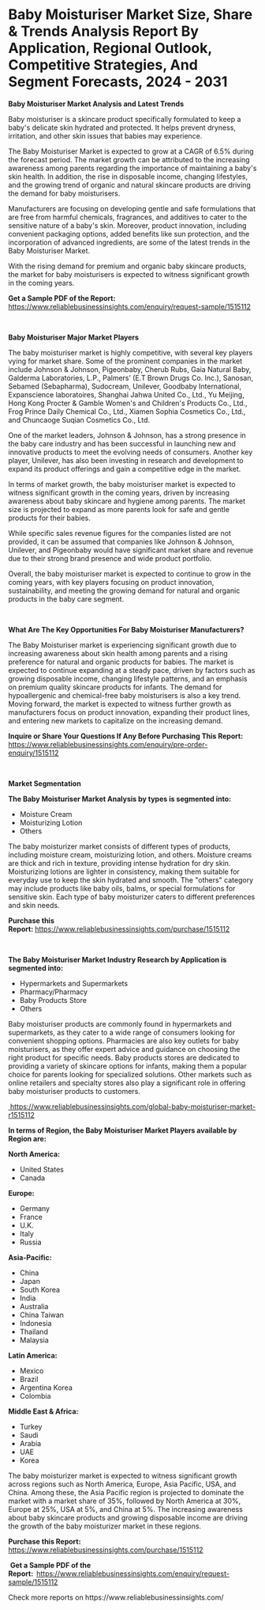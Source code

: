 <p><h1>Baby Moisturiser Market Size, Share & Trends Analysis Report By Application, Regional Outlook, Competitive Strategies, And Segment Forecasts, 2024 - 2031</h1></p><p><strong>Baby Moisturiser Market Analysis and Latest Trends</strong></p>
<p><p>Baby moisturiser is a skincare product specifically formulated to keep a baby's delicate skin hydrated and protected. It helps prevent dryness, irritation, and other skin issues that babies may experience.</p><p>The Baby Moisturiser Market is expected to grow at a CAGR of 6.5% during the forecast period. The market growth can be attributed to the increasing awareness among parents regarding the importance of maintaining a baby's skin health. In addition, the rise in disposable income, changing lifestyles, and the growing trend of organic and natural skincare products are driving the demand for baby moisturisers.</p><p>Manufacturers are focusing on developing gentle and safe formulations that are free from harmful chemicals, fragrances, and additives to cater to the sensitive nature of a baby's skin. Moreover, product innovation, including convenient packaging options, added benefits like sun protection, and the incorporation of advanced ingredients, are some of the latest trends in the Baby Moisturiser Market.</p><p>With the rising demand for premium and organic baby skincare products, the market for baby moisturisers is expected to witness significant growth in the coming years.</p></p>
<p><strong>Get a Sample PDF of the Report:&nbsp;</strong> <a href="https://www.reliablebusinessinsights.com/enquiry/request-sample/1515112">https://www.reliablebusinessinsights.com/enquiry/request-sample/1515112</a></p>
<p>&nbsp;</p>
<p><strong>Baby Moisturiser Major Market Players</strong></p>
<p><p>The baby moisturiser market is highly competitive, with several key players vying for market share. Some of the prominent companies in the market include Johnson & Johnson, Pigeonbaby, Cherub Rubs, Gaia Natural Baby, Galderma Laboratories, L.P., Palmers’ (E.T Brown Drugs Co. Inc.), Sanosan, Sebamed (Sebapharma), Sudocream, Unilever, Goodbaby International, Expanscience laboratoires, Shanghai Jahwa United Co., Ltd., Yu Meijing, Hong Kong Procter & Gamble Women's and Children's Products Co., Ltd., Frog Prince Daily Chemical Co., Ltd., Xiamen Sophia Cosmetics Co., Ltd., and Chuncaoge Suqian Cosmetics Co., Ltd.</p><p>One of the market leaders, Johnson & Johnson, has a strong presence in the baby care industry and has been successful in launching new and innovative products to meet the evolving needs of consumers. Another key player, Unilever, has also been investing in research and development to expand its product offerings and gain a competitive edge in the market.</p><p>In terms of market growth, the baby moisturiser market is expected to witness significant growth in the coming years, driven by increasing awareness about baby skincare and hygiene among parents. The market size is projected to expand as more parents look for safe and gentle products for their babies.</p><p>While specific sales revenue figures for the companies listed are not provided, it can be assumed that companies like Johnson & Johnson, Unilever, and Pigeonbaby would have significant market share and revenue due to their strong brand presence and wide product portfolio.</p><p>Overall, the baby moisturiser market is expected to continue to grow in the coming years, with key players focusing on product innovation, sustainability, and meeting the growing demand for natural and organic products in the baby care segment.</p></p>
<p>&nbsp;</p>
<p><strong>What Are The Key Opportunities For Baby Moisturiser Manufacturers?</strong></p>
<p><p>The Baby Moisturiser market is experiencing significant growth due to increasing awareness about skin health among parents and a rising preference for natural and organic products for babies. The market is expected to continue expanding at a steady pace, driven by factors such as growing disposable income, changing lifestyle patterns, and an emphasis on premium quality skincare products for infants. The demand for hypoallergenic and chemical-free baby moisturisers is also a key trend. Moving forward, the market is expected to witness further growth as manufacturers focus on product innovation, expanding their product lines, and entering new markets to capitalize on the increasing demand.</p></p>
<p><strong>Inquire or Share Your Questions If Any Before Purchasing This Report:</strong> <a href="https://www.reliablebusinessinsights.com/enquiry/pre-order-enquiry/1515112">https://www.reliablebusinessinsights.com/enquiry/pre-order-enquiry/1515112</a></p>
<p>&nbsp;</p>
<p><strong>Market Segmentation</strong></p>
<p><strong>The Baby Moisturiser Market Analysis by types is segmented into:</strong></p>
<p><ul><li>Moisture Cream</li><li>Moisturizing Lotion</li><li>Others</li></ul></p>
<p><p>The baby moisturizer market consists of different types of products, including moisture cream, moisturizing lotion, and others. Moisture creams are thick and rich in texture, providing intense hydration for dry skin. Moisturizing lotions are lighter in consistency, making them suitable for everyday use to keep the skin hydrated and smooth. The "others" category may include products like baby oils, balms, or special formulations for sensitive skin. Each type of baby moisturizer caters to different preferences and skin needs.</p></p>
<p><strong>Purchase this Report:&nbsp;</strong><a href="https://www.reliablebusinessinsights.com/purchase/1515112">https://www.reliablebusinessinsights.com/purchase/1515112</a></p>
<p>&nbsp;</p>
<p><strong>The Baby Moisturiser Market Industry Research by Application is segmented into:</strong></p>
<p><ul><li>Hypermarkets and Supermarkets</li><li>Pharmacy/Pharmacy</li><li>Baby Products Store</li><li>Others</li></ul></p>
<p><p>Baby moisturiser products are commonly found in hypermarkets and supermarkets, as they cater to a wide range of consumers looking for convenient shopping options. Pharmacies are also key outlets for baby moisturisers, as they offer expert advice and guidance on choosing the right product for specific needs. Baby products stores are dedicated to providing a variety of skincare options for infants, making them a popular choice for parents looking for specialized solutions. Other markets such as online retailers and specialty stores also play a significant role in offering baby moisturiser products to customers.</p></p>
<p><a href="https://www.reliablebusinessinsights.com/global-baby-moisturiser-market-r1515112">&nbsp;https://www.reliablebusinessinsights.com/global-baby-moisturiser-market-r1515112</a></p>
<p><strong>In terms of Region, the Baby Moisturiser Market Players available by Region are:</strong></p>
<p>
    <p> <strong> North America: </strong>
        <ul>
            <li>United States</li>
            <li>Canada</li>
        </ul>
        </p> 
    <p> <strong> Europe: </strong>
        <ul>
            <li>Germany</li>
            <li>France</li>
            <li>U.K.</li>
            <li>Italy</li>
            <li>Russia</li>
        </ul>
        </p> 
    <p> <strong> Asia-Pacific: </strong>
        <ul>
            <li>China</li>
            <li>Japan</li>
            <li>South Korea</li>
            <li>India</li>
            <li>Australia</li>
            <li>China Taiwan</li>
            <li>Indonesia</li>
            <li>Thailand</li>
            <li>Malaysia</li>
        </ul>
        </p> 
    <p> <strong> Latin America: </strong>
        <ul>
            <li>Mexico</li>
            <li>Brazil</li>
            <li>Argentina Korea</li>
            <li>Colombia</li>
        </ul>
        </p> 
    <p> <strong> Middle East & Africa: </strong>
        <ul>
            <li>Turkey</li>
            <li>Saudi</li>
            <li>Arabia</li>
            <li>UAE</li>
            <li>Korea</li>
        </ul>
    </p>
    </p>
<p><p>The baby moisturizer market is expected to witness significant growth across regions such as North America, Europe, Asia Pacific, USA, and China. Among these, the Asia Pacific region is projected to dominate the market with a market share of 35%, followed by North America at 30%, Europe at 25%, USA at 5%, and China at 5%. The increasing awareness about baby skincare products and growing disposable income are driving the growth of the baby moisturizer market in these regions.</p></p>
<p><strong>Purchase this Report: </strong><a href="https://www.reliablebusinessinsights.com/purchase/1515112">https://www.reliablebusinessinsights.com/purchase/1515112</a></p>
<p>&nbsp;<strong>Get a Sample PDF of the Report:&nbsp;&nbsp;</strong><a href="https://www.reliablebusinessinsights.com/enquiry/request-sample/1515112">https://www.reliablebusinessinsights.com/enquiry/request-sample/1515112</a></p>
<p><strong></strong></p>
<p>Check more reports on https://www.reliablebusinessinsights.com/</p>